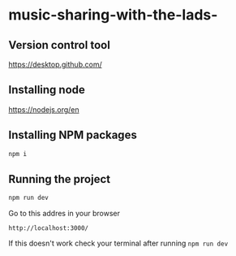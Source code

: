 # music-sharing-with-the-lads-
## Version control tool
https://desktop.github.com/
## Installing node
https://nodejs.org/en
## Installing NPM packages
```bash
npm i
```
## Running the project
```bash
npm run dev
```
Go to this addres in your browser
```
http://localhost:3000/
```
If this doesn't work check your terminal after running ```npm run dev```